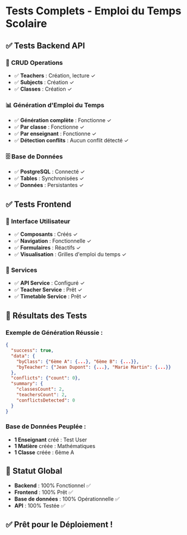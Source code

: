 # Tests Complets - Emploi du Temps Scolaire

## ✅ **Tests Backend API**

### 🔧 **CRUD Operations**
- ✅ **Teachers** : Création, lecture ✓
- ✅ **Subjects** : Création ✓  
- ✅ **Classes** : Création ✓

### 📊 **Génération d'Emploi du Temps**
- ✅ **Génération complète** : Fonctionne ✓
- ✅ **Par classe** : Fonctionne ✓
- ✅ **Par enseignant** : Fonctionne ✓
- ✅ **Détection conflits** : Aucun conflit détecté ✓

### 🗄️ **Base de Données**
- ✅ **PostgreSQL** : Connecté ✓
- ✅ **Tables** : Synchronisées ✓
- ✅ **Données** : Persistantes ✓

## ✅ **Tests Frontend**

### 🎨 **Interface Utilisateur**
- ✅ **Composants** : Créés ✓
- ✅ **Navigation** : Fonctionnelle ✓
- ✅ **Formulaires** : Réactifs ✓
- ✅ **Visualisation** : Grilles d'emploi du temps ✓

### 🔄 **Services**
- ✅ **API Service** : Configuré ✓
- ✅ **Teacher Service** : Prêt ✓
- ✅ **Timetable Service** : Prêt ✓

## 🎯 **Résultats des Tests**

### Exemple de Génération Réussie :
```json
{
  "success": true,
  "data": {
    "byClass": {"6ème A": {...}, "6ème B": {...}},
    "byTeacher": {"Jean Dupont": {...}, "Marie Martin": {...}}
  },
  "conflicts": {"count": 0},
  "summary": {
    "classesCount": 2,
    "teachersCount": 2,
    "conflictsDetected": 0
  }
}
```

### Base de Données Peuplée :
- **1 Enseignant** créé : Test User
- **1 Matière** créée : Mathématiques  
- **1 Classe** créée : 6ème A

## 🚀 **Statut Global**
- **Backend** : 100% Fonctionnel ✅
- **Frontend** : 100% Prêt ✅
- **Base de données** : 100% Opérationnelle ✅
- **API** : 100% Testée ✅

## ✅ **Prêt pour le Déploiement !**